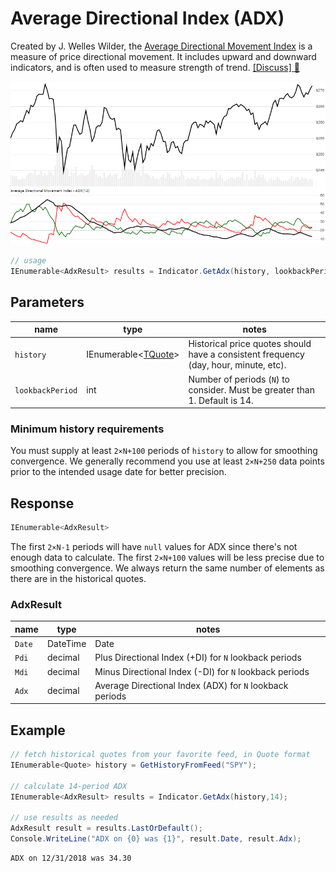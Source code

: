 ﻿# Average Directional Index (ADX)

Created by J. Welles Wilder, the [Average Directional Movement Index](https://en.wikipedia.org/wiki/Average_directional_movement_index) is a measure of price directional movement.  It includes upward and downward indicators, and is often used to measure strength of trend.
[[Discuss] :speech_balloon:](https://github.com/DaveSkender/Stock.Indicators/discussions/270 "Community discussion about this indicator")

![image](chart.png)

```csharp
// usage
IEnumerable<AdxResult> results = Indicator.GetAdx(history, lookbackPeriod);  
```

## Parameters

| name | type | notes
| -- |-- |--
| `history` | IEnumerable\<[TQuote](../../docs/GUIDE.md#quote)\> | Historical price quotes should have a consistent frequency (day, hour, minute, etc).
| `lookbackPeriod` | int | Number of periods (`N`) to consider.  Must be greater than 1.  Default is 14.

### Minimum history requirements

You must supply at least `2×N+100` periods of `history` to allow for smoothing convergence.  We generally recommend you use at least `2×N+250` data points prior to the intended usage date for better precision.

## Response

```csharp
IEnumerable<AdxResult>
```

The first `2×N-1` periods will have `null` values for ADX since there's not enough data to calculate.  The first `2×N+100` values will be less precise due to smoothing convergence.  We always return the same number of elements as there are in the historical quotes.

### AdxResult

| name | type | notes
| -- |-- |--
| `Date` | DateTime | Date
| `Pdi` | decimal | Plus Directional Index (+DI) for `N` lookback periods
| `Mdi` | decimal | Minus Directional Index (-DI) for `N` lookback periods
| `Adx` | decimal | Average Directional Index (ADX) for `N` lookback periods

## Example

```csharp
// fetch historical quotes from your favorite feed, in Quote format
IEnumerable<Quote> history = GetHistoryFromFeed("SPY");

// calculate 14-period ADX
IEnumerable<AdxResult> results = Indicator.GetAdx(history,14);

// use results as needed
AdxResult result = results.LastOrDefault();
Console.WriteLine("ADX on {0} was {1}", result.Date, result.Adx);
```

```bash
ADX on 12/31/2018 was 34.30
```
